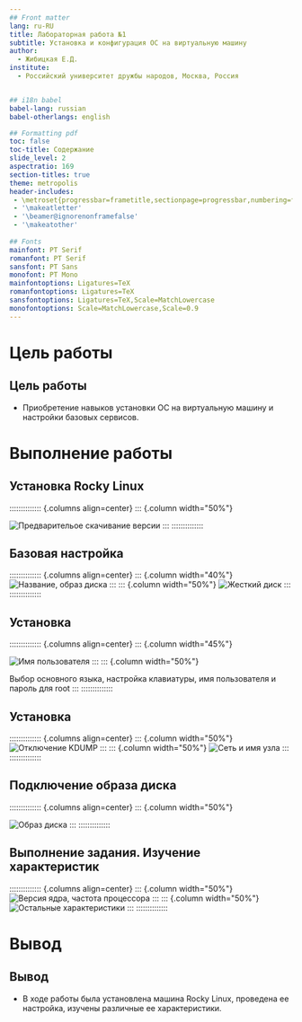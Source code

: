 ```yaml
---
## Front matter
lang: ru-RU
title: Лабораторная работа №1
subtitle: Установка и конфигурация ОС на виртуальную машину
author:
  - Жибицкая Е.Д.
institute:
  - Российский университет дружбы народов, Москва, Россия


## i18n babel
babel-lang: russian
babel-otherlangs: english

## Formatting pdf
toc: false
toc-title: Содержание
slide_level: 2
aspectratio: 169
section-titles: true
theme: metropolis
header-includes:
 - \metroset{progressbar=frametitle,sectionpage=progressbar,numbering=fraction}
 - '\makeatletter'
 - '\beamer@ignorenonframefalse'
 - '\makeatother'
 
## Fonts
mainfont: PT Serif
romanfont: PT Serif
sansfont: PT Sans
monofont: PT Mono
mainfontoptions: Ligatures=TeX
romanfontoptions: Ligatures=TeX
sansfontoptions: Ligatures=TeX,Scale=MatchLowercase
monofontoptions: Scale=MatchLowercase,Scale=0.9
---
```



# Цель работы

## Цель работы

- Приобретение навыков установки ОС на виртуальную машину и настройки базовых сервисов.


# Выполнение работы

## Установка Rocky Linux

:::::::::::::: {.columns align=center}
::: {.column width="50%"}

![Предварительое скачивание версии](image/9.png)
:::
::::::::::::::


## Базовая настройка

:::::::::::::: {.columns align=center}
::: {.column width="40%"}
![Название, образ диска](image/1.png)
:::
::: {.column width="50%"}
![Жесткий диск](image/2.png)
:::
::::::::::::::

## Установка 
:::::::::::::: {.columns align=center}
::: {.column width="45%"}

![Имя пользователя](image/5.png)
:::
::: {.column width="50%"}

Выбор основного языка, настройка клавиатуры, имя пользователя и пароль для root
:::
::::::::::::::


## Установка

:::::::::::::: {.columns align=center}
::: {.column width="50%"}
![Отключение KDUMP](image/3.png)
:::
::: {.column width="50%"}
![Сеть и имя узла](image/4.png)
:::
::::::::::::::

## Подключение образа диска

:::::::::::::: {.columns align=center}
::: {.column width="50%"}

![Образ диска](image/6.png)
:::
::::::::::::::

## Выполнение задания. Изучение характеристик

:::::::::::::: {.columns align=center}
::: {.column width="50%"}
![Версия ядра, частота процессора](image/7.png)
:::
::: {.column width="50%"}
![Остальные характеристики](image/8.png)
:::
::::::::::::::


# Вывод

## Вывод

- В ходе работы была установлена машина Rocky Linux, проведена ее настройка, изучены различные ее характеристики.



